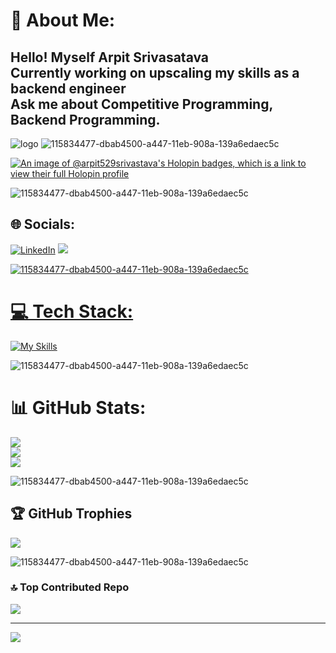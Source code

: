 # 💫 About Me:
## Hello! Myself Arpit Srivasatava<br>Currently working on upscaling my skills as a backend engineer<br>Ask me about Competitive Programming, Backend Programming.<br>
![logo](https://user-images.githubusercontent.com/74038190/225813708-98b745f2-7d22-48cf-9150-083f1b00d6c9.gif)
![115834477-dbab4500-a447-11eb-908a-139a6edaec5c](https://user-images.githubusercontent.com/105775899/235299569-e15e9b1c-09cc-492a-ad8e-cef25979d4d1.gif)

[![An image of @arpit529srivastava's Holopin badges, which is a link to view their full Holopin profile](https://holopin.me/arpit529srivastava)](https://holopin.io/@arpit529srivastava)

![115834477-dbab4500-a447-11eb-908a-139a6edaec5c](https://user-images.githubusercontent.com/105775899/235299569-e15e9b1c-09cc-492a-ad8e-cef25979d4d1.gif)

## 🌐 Socials:
[![LinkedIn](https://img.shields.io/badge/LinkedIn-%230A66C2.svg?style=for-the-badge&logo=linkedin&logoColor=white)](https://www.linkedin.com/in/arpitsrivastava529/) 
<a href="mailto:arpitsrivastava529@gmail.com">
    <img src="https://img.shields.io/badge/Gmail-333333?style=for-the-badge&logo=gmail&logoColor=red" />

![115834477-dbab4500-a447-11eb-908a-139a6edaec5c](https://user-images.githubusercontent.com/105775899/235299569-e15e9b1c-09cc-492a-ad8e-cef25979d4d1.gif)
# 💻 Tech Stack:
[![My Skills](https://skillicons.dev/icons?i=js,html,css,go,docker,mongodb,firebase,c,cpp,nodejs,kubernetes)](https://skillicons.dev)

![115834477-dbab4500-a447-11eb-908a-139a6edaec5c](https://user-images.githubusercontent.com/105775899/235299569-e15e9b1c-09cc-492a-ad8e-cef25979d4d1.gif)
# 📊 GitHub Stats:
![](https://github-readme-stats.vercel.app/api?username=arpit529srivastava&theme=radical&hide_border=false&include_all_commits=true&count_private=true)<br/>
![](https://github-readme-streak-stats.herokuapp.com/?user=arpit529srivastava&theme=radical&hide_border=false)<br/>
![](https://github-readme-stats.vercel.app/api/top-langs/?username=arpit529srivastava&theme=radical&hide_border=false&include_all_commits=true&count_private=true&layout=compact)

![115834477-dbab4500-a447-11eb-908a-139a6edaec5c](https://user-images.githubusercontent.com/105775899/235299569-e15e9b1c-09cc-492a-ad8e-cef25979d4d1.gif)

## 🏆 GitHub Trophies
![](https://github-profile-trophy.vercel.app/?username=Arpit529Srivastava&theme=radical&no-frame=false&no-bg=true&margin-w=4)

![115834477-dbab4500-a447-11eb-908a-139a6edaec5c](https://user-images.githubusercontent.com/105775899/235299569-e15e9b1c-09cc-492a-ad8e-cef25979d4d1.gif)

### 🔝 Top Contributed Repo
![](https://github-contributor-stats.vercel.app/api?username=Arpit529Srivastava&limit=5&theme=dark&combine_all_yearly_contributions=true)

---
[![](https://visitcount.itsvg.in/api?id=Arpit529Srivastava&icon=0&color=0)](https://visitcount.itsvg.in)
<!--[![committers.top badge](https://user-badge.committers.top/india_private/arpit529srivastava.svg)](https://user-badge.committers.top/india_private/arpit529srivastava) -->

